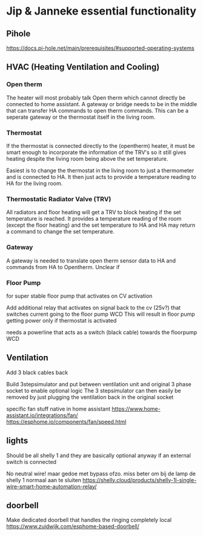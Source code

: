 # Jip & Janneke essential functionality

## Pihole
https://docs.pi-hole.net/main/prerequisites/#supported-operating-systems


## HVAC (Heating Ventilation and Cooling)
### Open therm
The heater will most probably talk Open therm which cannot directly be connected to home assistant. A gateway or bridge needs to be in the middle that can transfer HA commands to open therm commands. This can be a seperate gateway or the thermostat itself in the living room.

### Thermostat
If the thermostat is connected directly to the (opentherm) heater, it must be smart enough to incorporate the information of the TRV's so it still gives heating despite the living room being above the set temperature. 

Easiest is to change the thermostat in the living room to just a thermometer and is connected to HA. It then just acts to provide a temperature reading to HA for the living room. 

### Thermostatic Radiator Valve (TRV)
All radiators and floor heating will get a TRV to block heating if the set temperature is reached. It provides a temperature reading of the room (except the floor heating) and the set temperature to HA and HA may return a command to change the set temperature.

### Gateway
A gateway is needed to translate open therm sensor data to HA and commands from HA to Opentherm.
Unclear if 

### Floor Pump
for super stable floor pump that activates on CV activation

Add additional relay that activates on signal back to the cv (25v?)
that switches current going to the floor pump WCD
This will result in floor pump getting power only if thermostat is activated

needs a powerline that acts as a switch (black cable) towards the floorpump WCD

## Ventilation
Add 3 black cables back

Build 3stepsimulator and put between ventilation unit and original 3 phase socket to enable optional logic
The 3 stepsimulator can then easily be removed by just plugging the ventilation back in the original socket

specific fan stuff native in home assistant
https://www.home-assistant.io/integrations/fan/
https://esphome.io/components/fan/speed.html

## lights
Should be all shelly 1 and they are basically optional anyway if an external switch is connected

No neutral wire! maar gedoe met bypass ofzo. miss beter om bij de lamp de shelly 1 normaal aan te sluiten
https://shelly.cloud/products/shelly-1l-single-wire-smart-home-automation-relay/

## doorbell
Make dedicated doorbell that handles the ringing completely local
https://www.zuidwijk.com/esphome-based-doorbell/
